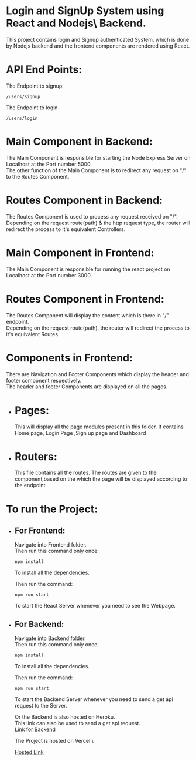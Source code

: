# Login and SignUp System using React and Nodejs\ Backend.

This project contains login and Signup authenticated System, which is done by Nodejs backend and the frontend components are rendered using React.

# API End Points:

The Endpoint to signup:

    /users/signup

The Endpoint to login

    /users/login

# Main Component in Backend:

The Main Component is responsible for starting the Node Express Server on Localhost at the Port number 5000.\
The other function of the Main Component is to redirect any request on "/" to the Routes Component.

# Routes Component in Backend:

The Routes Component is used to process any request received on "/".\
Depending on the request route(path) & the http request type, the router will redirect the process to it's equivalent Controllers.

# Main Component in Frontend:

The Main Component is responsible for running the react project on Localhost at the Port number 3000.

# Routes Component in Frontend:

The Routes Component will display the content which is there in "/" endpoint.\
Depending on the request route(path), the router will redirect the process to it's equivalent Routes.

# Components in Frontend:

There are Navigation and Footer Components which display the header and footer component respectively.\
The header and footer Components are displayed on all the pages.

- # Pages:

  This will display all the page modules present in this folder.
  It contains Home page, Login Page ,Sign up page and Dashboard

- # Routers:
  This file contains all the routes. The routes are given to the component,based on the which the page will be displayed according to the endpoint.

# To run the Project:

- ## For Frontend:

  Navigate into Frontend folder.\
  Then run this command only once:

      npm install

  To install all the dependencies.

  Then run the command:

      npm run start

  To start the React Server whenever you need to see the Webpage.

- ## For Backend:

  Navigate into Backend folder.\
  Then run this command only once:

      npm install

  To install all the dependencies.

  Then run the command:

      npm run start

  To start the Backend Server whenever you need to send a get api request to the Server.

  Or the Backend is also hosted on Heroku.\
  This link can also be used to send a get api request.\
  [Link for Backend](https://login-app-auth-mongoose-nodejs.herokuapp.com/)

  The Project is hosted on Vercel \

  [Hosted Link](https://signup-login-using-reactjs.vercel.app/)
